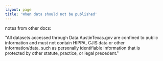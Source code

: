 ```yaml
---
layout: page
title: 'When data should not be published'
---
```


notes from other docs:

"All datasets accessed through Data.AustinTexas.gov are confined to public information and must not contain HIPPA, CJIS data or other information/data, such as personally identifiable information that is protected by other statute, practice, or legal precedent."


